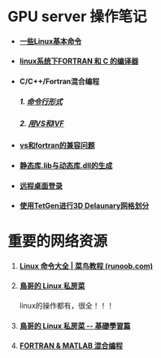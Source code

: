 # GPU server 操作笔记

- #### [一些Linux基本命令](Linux_command.md)



- #### [linux系统下FORTRAN 和 C 的编译器](Fortran_C_compilers.md)




- #### C/C++/Fortran混合编程

  ##### 	1. [命令行形式](Mixed_FORTRAN_C_programing.md)

  ##### 	2. [用VS和IVF](Mixed_FORTRAN_C_programing(VS).md)

  

- #### [vs和fortran的兼容问题](vs_ivf_compatibility.md)



- #### [静态库.lib与动态库.dll的生成](build_lib_dll.md)




- #### [远程桌面登录](vcn_logon_server.md)




- #### [使用TetGen进行3D Delaunary网格划分](TetGen_3D_Delaunary_mesh.md)




# 重要的网络资源

1. #### [Linux 命令大全 | 菜鸟教程 (runoob.com)](https://www.runoob.com/linux/linux-command-manual.html)

2. #### [鳥哥的 Linux 私房菜](http://linux.vbird.org/)

   linux的操作都有，很全！！！

3. #### [鳥哥的 Linux 私房菜 -- 基礎學習篇](http://linux.vbird.org/linux_basic/)

4. #### [FORTRAN & MATLAB 混合编程](https://www.cnblogs.com/momoko/p/6148013.html)

